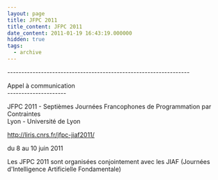 ```yaml
---
layout: page
title: JFPC 2011
title_content: JFPC 2011
date_content: 2011-01-19 16:43:19.000000
hidden: true
tags:
  - archive
---
```

\-----------------------------------------------------------------  
  
Appel à communication  
\---------------------  
  
JFPC 2011 - Septièmes Journées Francophones de Programmation par Contraintes  
Lyon - Université de Lyon  
  
[http://liris.cnrs.fr/jfpc-jiaf2011/ ](http://liris.cnrs.fr/jfpc-jiaf2011/
"http://liris.cnrs.fr/jfpc-jiaf2011/ ")  
  
du 8 au 10 juin 2011  
  
Les JFPC 2011 sont organisées conjointement avec les JIAF (Journées
d'Intelligence Artificielle Fondamentale)



